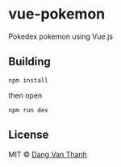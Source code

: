 # vue-pokemon

Pokedex pokemon using Vue.js

## Building

```
npm install
```

then open

```
npm run dev
```

## License

MIT © [Dang Van Thanh](http://dangthanh.org)
